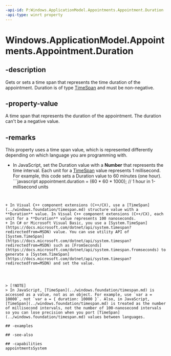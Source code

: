 ```yaml
---
-api-id: P:Windows.ApplicationModel.Appointments.Appointment.Duration
-api-type: winrt property
---
```


<!-- Property syntax
public Windows.Foundation.TimeSpan Duration { get;  set; }
-->

# Windows.ApplicationModel.Appointments.Appointment.Duration

## -description
Gets or sets a time span that represents the time duration of the appointment. Duration is of type [TimeSpan](../windows.foundation/timespan.md) and must be non-negative.

## -property-value
A time span that represents the duration of the appointment. The duration can't be a negative value.

## -remarks
This property uses a time span value, which is represented differently depending on which language you are programming with.
+ In JavaScript, set the Duration value with a **Number** that represents the time interval. Each unit for a [TimeSpan](../windows.foundation/timespan.md) value represents 1 millisecond. For example, this code sets a Duration value to 60 minutes (one hour). ```javascript
appointment.duration = (60 * 60 * 1000); // 1 hour in 1-millisecond units
```


+ In Visual C++ component extensions (C++/CX), use a [TimeSpan](../windows.foundation/timespan.md) structure value with a **Duration** value. In Visual C++ component extensions (C++/CX), each unit for a **Duration** value represents 100 nanoseconds.
+ In C# or Microsoft Visual Basic, you use a [System.TimeSpan](https://docs.microsoft.com/dotnet/api/system.timespan?redirectedfrom=MSDN) value. You can use utility API of [System.TimeSpan](https://docs.microsoft.com/dotnet/api/system.timespan?redirectedfrom=MSDN) such as [FromSeconds](https://docs.microsoft.com/dotnet/api/system.timespan.fromseconds) to generate a [System.TimeSpan](https://docs.microsoft.com/dotnet/api/system.timespan?redirectedfrom=MSDN) and set the value.




> [!NOTE]
> In JavaScript, [TimeSpan](../windows.foundation/timespan.md) is accessed as a value, not as an object. For example, use `var a = 10000`, not `var a = { duration: 10000 }`. Also, in JavaScript, [TimeSpan](../windows.foundation/timespan.md) is treated as the number of millisecond intervals, not the number of 100-nanosecond intervals so you can lose precision when you port [TimeSpan](../windows.foundation/timespan.md) values between languages.

## -examples

## -see-also

## -capabilities
appointmentsSystem
